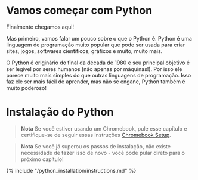 # Vamos começar com Python

Finalmente chegamos aqui!

Mas primeiro, vamos falar um pouco sobre o que o Python é. Python é uma linguagem de programação muito popular que pode ser usada para criar sites, jogos, softwares científicos, gráficos e muito, muito mais.

O Python é originário do final da década de 1980 e seu principal objetivo é ser legível por seres humanos (não apenas por máquinas!). Por isso ele parece muito mais simples do que outras linguagens de programação. Isso faz ele ser mais fácil de aprender, mas não se engane, Python também é muito poderoso!

# Instalação do Python

> **Nota** Se você estiver usando um Chromebook, pule esse capítulo e certifique-se de seguir essas instruções [Chromebook Setup](../chromebook_setup/README.md).

> **Nota** Se você já superou os passos de instalação, não existe necessidade de fazer isso de novo - você pode pular direto para o próximo capítulo!

{% include "/python_installation/instructions.md" %}
